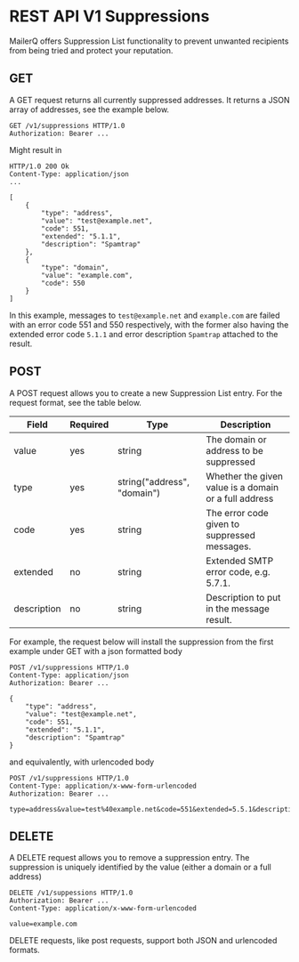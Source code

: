 # REST API V1 Suppressions
MailerQ offers Suppression List functionality to prevent unwanted recipients from being tried and protect your reputation.

## GET

A GET request returns all currently suppressed addresses. It returns a JSON array of addresses, see the example below.

```
GET /v1/suppressions HTTP/1.0
Authorization: Bearer ...
```

Might result in
```
HTTP/1.0 200 Ok
Content-Type: application/json
...

[
    {
        "type": "address",
        "value": "test@example.net",
        "code": 551,
        "extended": "5.1.1",
        "description": "Spamtrap"
    },
    {
        "type": "domain",
        "value": "example.com",
        "code": 550
    }
]
```
In this example, messages to `test@example.net` and `example.com` are failed with an error code 551 and 550 respectively, 
with the former also having the extended error code `5.1.1` and error description `Spamtrap` attached to the result.

## POST

A POST request allows you to create a new Suppression List entry. For the request format, see the table below.

| Field | Required  | Type | Description
|---|---|---|---|
| value | yes | string | The domain or address to be suppressed
| type | yes | string("address", "domain") | Whether the given value is a domain or a full address
| code | yes | string | The error code given to suppressed messages.
| extended  | no  | string | Extended SMTP error code, e.g. 5.7.1. 
| description  | no | string | Description to put in the message result.

For example, the request below will install the suppression from the first example under GET with a json formatted body
```
POST /v1/suppressions HTTP/1.0
Content-Type: application/json
Authorization: Bearer ...

{
    "type": "address",
    "value": "test@example.net",
    "code": 551,
    "extended": "5.1.1",
    "description": "Spamtrap"
}
```
and equivalently, with urlencoded body
```
POST /v1/suppressions HTTP/1.0
Content-Type: application/x-www-form-urlencoded
Authorization: Bearer ...

type=address&value=test%40example.net&code=551&extended=5.5.1&description=Spamtrap
```

## DELETE

A DELETE request allows you to remove a suppression entry. The suppression is uniquely identified by the value (either a domain or a full address)

```
DELETE /v1/suppessions HTTP/1.0
Authorization: Bearer ...
Content-Type: application/x-www-form-urlencoded

value=example.com
```

DELETE requests, like post requests, support both JSON and urlencoded formats. 
